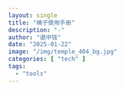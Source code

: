 ```yaml
---
layout: single
title: "梯子使用手册"
description: "-"
author: "谌中钱"
date: "2025-01-22"
image: "/img/temple_404_bg.jpg"
categories: [ "tech" ]
tags:
  - "tools"
---
```


<br />
<br />

<!-- @import "[TOC]" {cmd="toc" depthFrom=1 depthTo=6} -->

<!-- code_chunk_output -->



<!-- /code_chunk_output -->
